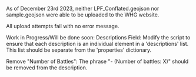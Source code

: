 As of December 23rd 2023, neither LPF_Conflated.geojson nor sample.geojson were able to be uploaded to the WHG website.

All upload attempts fail with no error message.

Work in Progress/Will be done soon:
Descriptions Field: Modify the script to ensure that each description is an individual element in a 'descriptions' list. This list should be separate from the 'properties' dictionary.

Remove "Number of Battles": The phrase "- (Number of battles: X)" should be removed from the description.

